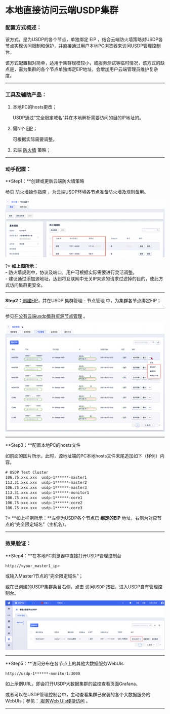 # 本地直接访问云端USDP集群

### 配置方式概述：

该方式，是为USDP的各个节点，单独绑定 EIP ，结合云端防火墙策略对USDP各节点实现访问限制和保护，并直接通过用户本地PC浏览器来访问USDP管理控制台。

该方式配置相对简单，适用于集群规模较小，或服务测试等临时情况，该方式的缺点是，需为集群的各个节点单独绑定EIP地址，会增加用户云端管理员维护复杂度。

--------

### 工具及辅助产品：

1. 本地PC的hosts更改；

   USDP通过“完全限定域名”并在本地解析需要访问的目的IP地址的。

2. 需N个 [EIP](https://docs.ucloud.cn/unet/eip/guide?id=%e7%94%b3%e8%af%b7%e5%bc%b9%e6%80%a7ip)；

   可根据实际需要调整。

3. 云端 [防火墙](https://docs.ucloud.cn/unet/firewall/guide) 策略；

--------

### 动手配置：

**Step1：**创建或更新云端防火墙策略

参见 [防火墙操作指南](https://docs.ucloud.cn/unet/firewall/guide) ，为云端USDP环境各节点准备防火墙及规则备用。

![usdp_internet_access_051851257](../../images/operate/access/usdp_internet_access_051851257.png)

?> **如上图所示：**</br>- 防火墙规则中，协议及端口，用户可根据实际需要进行灵活调整。</br>- 建议通过添加源地址，达到将互联网中无关IP来源的请求过滤掉的目的，使此方式访问集群更安全。

--------

**Step2：**[创建EIP](https://docs.ucloud.cn/unet/eip/guide?id=%e7%94%b3%e8%af%b7%e5%bc%b9%e6%80%a7ip)，并在USDP <kbd>集群管理</kbd> - <kbd>节点管理</kbd> 中，为集群各节点绑定EIP；

--------

参见[在公有云端usdp集群资源节点管理](/USDP/operate/node/README?id=在公有云端usdp集群资源节点管理) 。

![usdp_internet_access_051853403](../../images/operate/access/usdp_internet_access_051853403.png)

--------

**Step3：**配置本地PC的hosts文件

如前面的图片所示，此时，源地址端的PC本地hosts文件末尾追加如下（样例）内容。

~~~shell
# USDP Test Cluster
106.75.xxx.xxx	usdp-1******-master1
113.31.xxx.xxx	usdp-1******-master2
106.75.xxx.xxx	usdp-1******-master3
113.31.xxx.xxx	usdp-1******-monitor1
106.75.xxx.xxx	usdp-1******-core1
106.75.xxx.xxx	usdp-1******-core2
106.75.xxx.xxx	usdp-1******-core3
~~~

?> **如上样例所示：**左侧为USDP各个节点已 **绑定的EIP** 地址，右侧为对应节点的“完全限定域名”（主机名）。

--------

### 效果验证：

**Step4：**在本地PC浏览器中直接打开USDP管理控制台

~~~URL
http://<your_master1_ip>
~~~

或输入Master1节点的“完全限定域名”；

或在已创建的USDP集群条目右侧，点击 <kbd>访问USDP</kbd> 按钮，进入USDP自有管理控制台。

![node_ucloud_usdp_console_entrance](../../images/operate/node/node_ucloud_usdp_console_entrance.png)

--------

**Step5：**访问分布在各节点上的其他大数据服务WebUIs

~~~URL
http://usdp-1******-monitor1:3000
~~~

如上示例URL，即会打开USDP大数据集群的监控查看页面Grafana。

或者可以在USDP管理控制台中，主动查看集群已安装的各个大数据服务的WebUIs；参见：[ 服务Web UIs便捷访问](/USDP/operate/service/compute_kind?id=yarn-服务web-uis便捷访问) 。

--------

